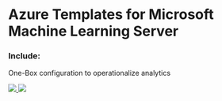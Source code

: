 # Azure Templates for __Microsoft Machine Learning Server__ 
### Include:
One-Box сonfiguration to operationalize analytics 

<a href="https://portal.azure.com/#create/Microsoft.Template/uri/https%3A%2F%2Fraw.githubusercontent.com%2Fcodez0mb1e%2FMinotaur%2Fmaster%2Fsource%2FARMs%2Fmicrosoft-ml-server--ubuntu%2Fazuredeploy.json" target="_blank">
    <img src="http://azuredeploy.net/deploybutton.png" />
</a>
<a href="http://armviz.io/#/?load=https%3A%2F%2Fraw.githubusercontent.com%2Fcodez0mb1e%2FMinotaur%2Fmaster%2Fsource%2FARMs%2Fmicrosoft-ml-server--ubuntu%2Fazuredeploy.json" target="_blank">
    <img src="http://armviz.io/visualizebutton.png"/>
</a>
